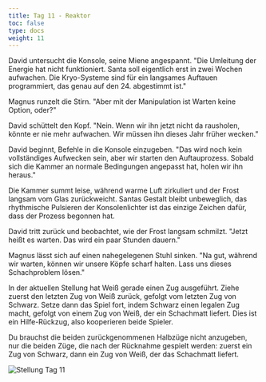 ```yaml
---
title: Tag 11 - Reaktor 
toc: false
type: docs
weight: 11
---
```



David untersucht die Konsole, seine Miene angespannt. "Die Umleitung der Energie hat nicht funktioniert. Santa soll eigentlich erst in zwei Wochen aufwachen. Die Kryo-Systeme sind für ein langsames Auftauen programmiert, das genau auf den 24. abgestimmt ist."

Magnus runzelt die Stirn. "Aber mit der Manipulation ist Warten keine Option, oder?"

David schüttelt den Kopf. "Nein. Wenn wir ihn jetzt nicht da rausholen, könnte er nie mehr aufwachen. Wir müssen ihn dieses Jahr früher wecken."

David beginnt, Befehle in die Konsole einzugeben. "Das wird noch kein vollständiges Aufwecken sein, aber wir starten den Auftauprozess. Sobald sich die Kammer an normale Bedingungen angepasst hat, holen wir ihn heraus."

Die Kammer summt leise, während warme Luft zirkuliert und der Frost langsam vom Glas zurückweicht. Santas Gestalt bleibt unbeweglich, das rhythmische Pulsieren der Konsolenlichter ist das einzige Zeichen dafür, dass der Prozess begonnen hat.

David tritt zurück und beobachtet, wie der Frost langsam schmilzt. "Jetzt heißt es warten. Das wird ein paar Stunden dauern."

Magnus lässt sich auf einen nahegelegenen Stuhl sinken. "Na gut, während wir warten, können wir unsere Köpfe scharf halten. Lass uns dieses Schachproblem lösen."

In der aktuellen Stellung hat Weiß gerade einen Zug ausgeführt. Ziehe zuerst den letzten Zug von Weiß zurück, gefolgt vom letzten Zug von Schwarz. Setze dann das Spiel fort, indem Schwarz einen legalen Zug macht, gefolgt von einem Zug von Weiß, der ein Schachmatt liefert. Dies ist ein Hilfe-Rückzug, also kooperieren beide Spieler.

Du brauchst die beiden zurückgenommenen Halbzüge nicht anzugeben, nur die beiden Züge, die nach der Rücknahme gespielt werden: zuerst ein Zug von Schwarz, dann ein Zug von Weiß, der das Schachmatt liefert.

![Stellung Tag 11](/day11.jpg "2rkQ3/1K6/8/8/8/8/3R1P2/4b3 b - - 0 1")


